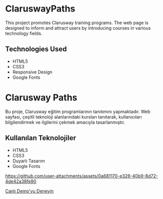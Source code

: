 # ClaruswayPaths

This project promotes Clarusway training programs. The web page is designed to inform and attract users by introducing courses in various technology fields.

## Technologies Used

- HTML5
- CSS3
- Responsive Design
- Google Fonts

# Clarusway Paths

Bu proje, Clarusway eğitim programlarının tanıtımını yapmaktadır. Web sayfası, çeşitli teknoloji alanlarındaki kursları tanıtarak, kullanıcıları bilgilendirmek ve ilgilerini çekmek amacıyla tasarlanmıştır.

## Kullanılan Teknolojiler

- HTML5
- CSS3
- Duyarlı Tasarım
- Google Fonts 

https://github.com/user-attachments/assets/0a681170-e326-40b9-8d72-4de42a38fe80

[Canlı Demo'yu Deneyin](https://cpaths.netlify.app)
